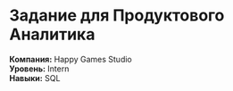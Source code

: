 # Задание для Продуктового Аналитика
**Компания:** Happy Games Studio  
**Уровень:** Intern	       
**Навыки:** SQL
